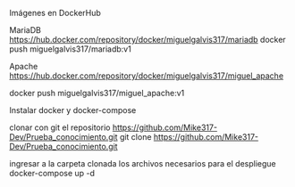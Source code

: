 Imágenes en DockerHub

MariaDB
https://hub.docker.com/repository/docker/miguelgalvis317/mariadb
docker push miguelgalvis317/mariadb:v1

Apache
https://hub.docker.com/repository/docker/miguelgalvis317/miguel_apache

docker push miguelgalvis317/miguel_apache:v1

Instalar docker y docker-compose

clonar con git el repositorio https://github.com/Mike317-Dev/Prueba_conocimiento.git
git clone https://github.com/Mike317-Dev/Prueba_conocimiento.git

ingresar a la carpeta clonada los archivos necesarios para el despliegue
docker-compose up -d

